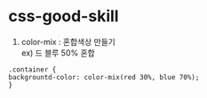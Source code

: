 # css-good-skill
1. color-mix : 혼합색상 만들기  
ex) 드 블루 50% 혼합
```
.container {
backgrountd-color: color-mix(red 30%, blue 70%); 
}
```
